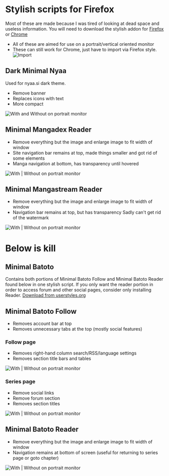 # Stylish scripts for Firefox
Most of these are made because I was tired of looking at dead space and useless information.
You will need to download the stylish addon for [Firefox](https://addons.mozilla.org/en-US/firefox/addon/stylish/) or [Chrome](https://chrome.google.com/webstore/detail/stylish-custom-themes-for/fjnbnpbmkenffdnngjfgmeleoegfcffe?hl=en)
* All of these are aimed for use on a portrait/vertical oriented monitor
* These can still work for Chrome, just have to import via Firefox style.
![Import](Images/ImportStyle.png "Import")

## Dark Minimal Nyaa ##
Used for nyaa.si dark theme.
* Remove banner
* Replaces icons with text
* More compact

![With and Without on portrait monitor](Images/MinimalNyaasi.png "With/Without")

## Minimal Mangadex Reader ##
* Remove everything but the image and enlarge image to fit width of window
* Site navigation bar remains at top, made things smaller and got rid of some elements
* Manga navigation at bottom, has transparency until hovered

![With | Without on portrait monitor](Images/MinimalMangadexReader.png "With/Without")

## Minimal Mangastream Reader ##
* Remove everything but the image and enlarge image to fit width of window
* Navigation bar remains at top, but has transparency
Sadly can't get rid of the watermark

![With | Without on portrait monitor](Images/MinimalMangastream.png "With/Without")

# Below is kill #
## Minimal Batoto ##
Contains both portions of Minimal Batoto Follow and Minimal Batoto Reader found below in one stylish script.
If you only want the reader portion in order to access forum and other social pages, consider only installing Reader.
[Download from userstyles.org](https://userstyles.org/styles/152367/minimal-batoto-portrait)

## Minimal Batoto Follow ##
* Removes account bar at top
* Removes unnecessary tabs at the top (mostly social features)

### Follow page ###
* Removes right-hand column search/RSS/language settings
* Removes section title bars and tables

![With | Without on portrait monitor](Images/MinimalBatotoFollow1.png "With/Without")

### Series page ###
* Remove social links
* Remove forum section
* Removes section titles

![With | Without on portrait monitor](Images/MinimalBatotoFollow2.png "With/Without")

## Minimal Batoto Reader ##
* Remove everything but the image and enlarge image to fit width of window
* Navigation remains at bottom of screen (useful for returning to series page or goto chapter)

![With | Without on portrait monitor](Images/MinimalBatotoReader.png "With/Without")
